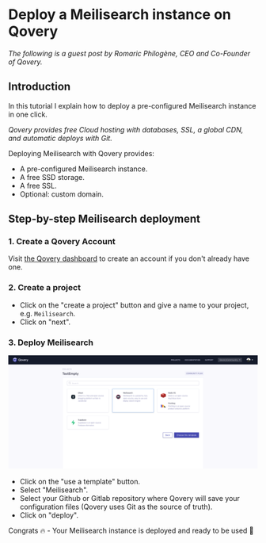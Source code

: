 # Deploy a Meilisearch instance on Qovery

_The following is a guest post by Romaric Philogène, CEO and Co-Founder of Qovery._

## Introduction

In this tutorial I explain how to deploy a pre-configured Meilisearch instance in one click.

*Qovery provides free Cloud hosting with databases, SSL, a global CDN, and automatic deploys with Git.*

Deploying Meilisearch with Qovery provides:

- A pre-configured Meilisearch instance.
- A free SSD storage.
- A free SSL.
- Optional: custom domain.

## Step-by-step Meilisearch deployment

### 1. Create a Qovery Account

Visit [the Qovery dashboard](https://start.qovery.com) to create an account if you don't already have one.

### 2. Create a project

- Click on the "create a project" button and give a name to your project, e.g. `Meilisearch`.
- Click on "next".

### 3. Deploy Meilisearch

![meilisearch template](https://github.com/Qovery/public-resources/raw/master/screenshots/meilisearch-template.png)

- Click on the "use a template" button.
- Select "Meilisearch".
- Select your Github or Gitlab repository where Qovery will save your configuration files (Qovery uses Git as the source of truth).
- Click on "deploy".

Congrats 🔥 - Your Meilisearch instance is deployed and ready to be used 🎉
